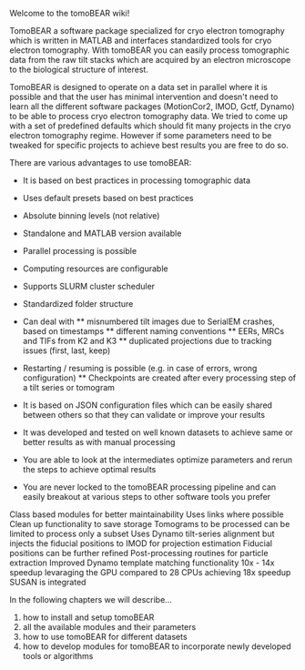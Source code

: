 Welcome to the tomoBEAR wiki!

TomoBEAR a software package specialized for cryo electron tomography which is written in MATLAB and interfaces standardized tools for cryo electron tomography. With tomoBEAR you can easily process tomographic data from the raw tilt stacks which are acquired by an electron microscope to the biological structure of interest.

TomoBEAR is designed to operate on a data set in parallel where it is possible and that the user has minimal intervention and doesn't need to learn all the different software packages (MotionCor2, IMOD, Gctf, Dynamo) to be able to process cryo electron tomography data. We tried to come up with a set of predefined defaults which should fit many projects in the cryo electron tomography regime. However if some parameters need to be tweaked for specific projects to achieve best results you are free to do so.

There are various advantages to use tomoBEAR:
* It is based on best practices in processing tomographic data
* Uses default presets based on best practices
* Absolute binning levels (not relative)

* Standalone and MATLAB version available
* Parallel processing is possible
* Computing resources are configurable
* Supports SLURM cluster scheduler
* Standardized folder structure
* Can deal with
** misnumbered tilt images due to SerialEM crashes, based on timestamps
** different naming conventions
** EERs, MRCs and TIFs from K2 and K3
** duplicated projections due to tracking issues (first, last, keep)
* Restarting / resuming is possible (e.g. in case of errors, wrong configuration)
** Checkpoints are created after every processing step of a tilt series or tomogram
* It is based on JSON configuration files which can be easily shared between others so that they can validate or improve your results
* It was developed and tested on well known datasets to achieve same or better results as with manual processing
* You are able to look at the intermediates optimize parameters and rerun the steps to achieve optimal results
* You are never locked to the tomoBEAR processing pipeline and can easily breakout at various steps to other software tools you prefer


Class based modules for better maintainability
Uses links where possible
Clean up functionality to save storage
Tomograms to be processed can be limited to process only a subset
Uses Dynamo tilt-series alignment but injects the fiducial positions to IMOD for projection estimation
Fiducial positions can be further refined
Post-processing routines for particle extraction
Improved Dynamo template matching functionality
10x - 14x speedup levaraging the GPU compared to 28 CPUs achieving 18x speedup
SUSAN is integrated


In the following chapters we will describe...

1. how to install and setup tomoBEAR
2. all the available modules and their parameters
3. how to use tomoBEAR for different datasets
4. how to develop modules for tomoBEAR to incorporate newly developed tools or algorithms